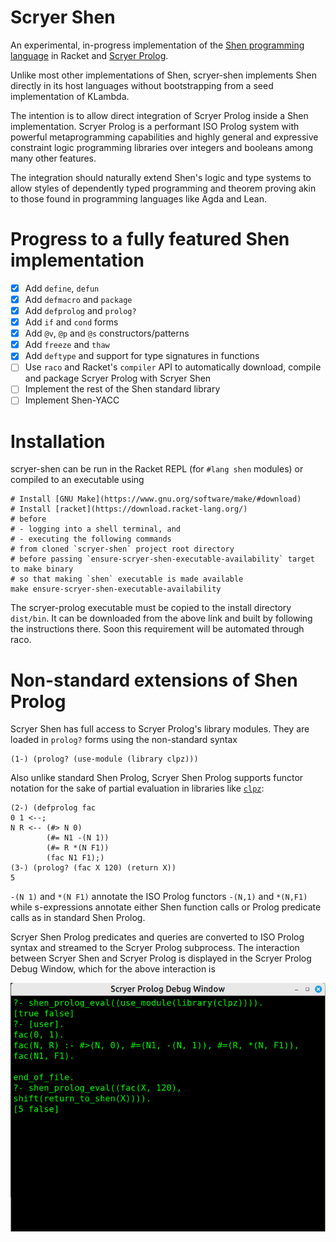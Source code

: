
# Scryer Shen

An experimental, in-progress implementation of the [Shen programming
language](https://www.shenlanguage.org) in Racket and [Scryer Prolog](https://github.com/mthom/scryer-prolog).

Unlike most other implementations of Shen, scryer-shen implements Shen
directly in its host languages without bootstrapping from a seed
implementation of KLambda. 

The intention is to allow direct integration of Scryer Prolog inside a
Shen implementation. Scryer Prolog is a performant ISO Prolog system
with powerful metaprogramming capabilities and highly general and
expressive constraint logic programming libraries over integers and
booleans among many other features.

The integration should naturally extend Shen's logic and type systems
to allow styles of dependently typed programming and theorem proving akin to
those found in programming languages like Agda and Lean.

# Progress to a fully featured Shen implementation

- [x] Add `define`, `defun`
- [x] Add `defmacro` and `package`
- [x] Add `defprolog` and `prolog?`
- [x] Add `if` and `cond` forms
- [x] Add `@v`, `@p` and `@s` constructors/patterns
- [x] Add `freeze` and `thaw`
- [x] Add `deftype` and support for type signatures in functions
- [ ] Use `raco` and Racket's `compiler` API to automatically download, 
      compile and package Scryer Prolog with Scryer Shen
- [ ] Implement the rest of the Shen standard library
- [ ] Implement Shen-YACC

# Installation

scryer-shen can be run in the Racket REPL (for
`#lang shen` modules) or compiled to an executable using

```shell
# Install [GNU Make](https://www.gnu.org/software/make/#download)
# Install [racket](https://download.racket-lang.org/)
# before 
# - logging into a shell terminal, and
# - executing the following commands
# from cloned `scryer-shen` project root directory
# before passing `ensure-scryer-shen-executable-availability` target to make binary
# so that making `shen` executable is made available
make ensure-scryer-shen-executable-availability
```

The scryer-prolog executable must be copied to
the install directory `dist/bin`. It can be downloaded from the above
link and built by following the instructions there. Soon this requirement
will be automated through raco.

# Non-standard extensions of Shen Prolog

Scryer Shen has full access to Scryer Prolog's library modules. They
are loaded in `prolog?` forms using the non-standard syntax

```
(1-) (prolog? (use-module (library clpz)))
```

Also unlike standard Shen Prolog, Scryer Shen Prolog supports 
functor notation for the sake of partial evaluation in libraries
like [`clpz`](https://github.com/triska/clpz):

```
(2-) (defprolog fac
0 1 <--;
N R <-- (#> N 0)
        (#= N1 -(N 1))
        (#= R *(N F1))
        (fac N1 F1);)
(3-) (prolog? (fac X 120) (return X))
5
```

`-(N 1)` and `*(N F1)` annotate the ISO Prolog functors `-(N,1)`
and `*(N,F1)` while s-expressions annotate either Shen function calls
or Prolog predicate calls as in standard Shen Prolog.

Scryer Shen Prolog predicates and queries are converted to ISO Prolog
syntax and streamed to the Scryer Prolog subprocess. The interaction
between Scryer Shen and Scryer Prolog is displayed in the Scryer
Prolog Debug Window, which for the above interaction is

![Scryer Prolog Debug Window](screenshots/debug_window.png)
